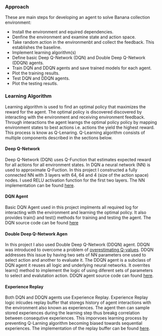### Approach

These are main steps for developing an agent to solve Banana collection environment:

* Install the environment and equired dependencies.
* Denfine the environment and examine state and action space.
* Take random action in the environmenbt and collect the feedback. This establishes the baseline.
* Implement learning algorithm(s)
* Define basic Deep Q-Network (DQN) and Double Deep Q-Network (DDQN) agents.
* Train DQN and DDQN agents and save trained models for each agent.
* Plot the training results.
* Test DQN and DDQN agents.
* Plot the testing resutls.

### Learning Algorithm

Learning algorithm is used to find an optimal policy that maximizes the reward for the agent. The optimal policy is discovered discovered by interacting with the environment and receiving environment feedback. Through interactions the agent learngs the optimal policy policy by mapping environment states to best actions i.e. actions the yield the highest reward. This process is know as Q-Lenaring. Q-Learning algorithm consists of multiple components described in the sections below.

#### Deep Q-Network

Deep Q-Network (DQN) uses Q-Function that estimates expected reward for all actions for all environment states. In DQN a neural network (NN) is used to approximate Q-Fuction. In this project I constructed a fully connected NN with 3 layers with 64, 64 and 4 (size of the action space) nodes. I used RELU activation function for the first two layers. The NN implementation can be found [here](dqn/model.py).

#### DQN Agent

Basic DQN Agent used in this project implments all required log for interacting with the environment and learning the optimal policy. It also provides train() and test() methods for training and testing the agent. The DQN source code can be found [here](dqn/agent.py)

#### Double Deep Q-Network Agen

In this project I also used Double Deep Q-Network (DDQN) agent. DDQN was introduced to overcome a problem of [overestimating Q-values](https://www.ri.cmu.edu/pub_files/pub1/thrun_sebastian_1993_1/thrun_sebastian_1993_1.pdf). DDQN addresses this issue by having two sets of NN parameters one used to select action and another to evaluate it. The DDQN agent is a subclass of DQN agent it reuses all logic and underlying neural networks. It overrites learn() method to implement the logic of using diferent sets of parameters to select and evalutation action. DDQN agent source code can found [here](dqn/doubleagent.py).

#### Experience Replay

Both DQN and DDQN agents use Experience Replay. Experience Replay logic inlcudes replay buffer that storegs history of agent interactions with the environment also known as experiences. The agent then can sample stored experiences during the learning step thus breakg correlation between consequtive experiences. This imporvoes learning process by preventing Q-Larning algorithm becoming biased towards sequential experiences. The implementation of the replay buffer can be found
[here](dqn/replaybuffer.py).
